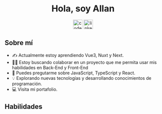 <h1 align="center">Hola, soy Allan</h1>
<section align="center" style="gap: 2">
  <a><img height="30px" title="Codepen" src="https://i.ibb.co/fM5k7yQ/codepen-plain.png" alt="codepen-plain" border="0"></a>
  <a><img height="30px" title="LinkedIn" src="https://i.ibb.co/WnjtJxS/linkedin-original.png" alt="linkedin-original" border="0"></a>
</section>

<h2>Sobre mí</h2>

* ✍️ Actualmente estoy aprendiendo Vue3, Nuxt y Next.
* 🙋‍♂️ Estoy buscando colaborar en un proyecto que me permita usar mis habilidades en Back-End y Front-End
* 💬 Puedes pregutarme sobre JavaScript, TypeScript y React.
* 💡 Explorando nuevas tecnologías y desarrollando conocimientos de programación.
* 💻 Visita mi portafolio.
<h2>Habilidades</h2>




<!--
**im-allan/im-allan** is a ✨ _special_ ✨ repository because its `README.md` (this file) appears on your GitHub profile.

Here are some ideas to get you started:

- 🔭 I’m currently working on ...
- 🌱 I’m currently learning ...
- 👯 I’m looking to collaborate on ...
- 🤔 I’m looking for help with ...
- 💬 Ask me about ...
- 📫 How to reach me: ...
- 😄 Pronouns: ...
- ⚡ Fun fact: ...
-->
